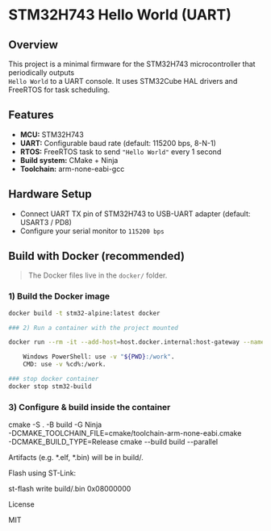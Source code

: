 # STM32H743 Hello World (UART)

## Overview
This project is a minimal firmware for the STM32H743 microcontroller that periodically outputs  
`Hello World` to a UART console. It uses STM32Cube HAL drivers and FreeRTOS for task scheduling.

## Features
- **MCU:** STM32H743
- **UART:** Configurable baud rate (default: 115200 bps, 8-N-1)
- **RTOS:** FreeRTOS task to send `"Hello World"` every 1 second
- **Build system:** CMake + Ninja
- **Toolchain:** arm-none-eabi-gcc

## Hardware Setup
- Connect UART TX pin of STM32H743 to USB-UART adapter (default: USART3 / PD8)
- Configure your serial monitor to `115200 bps`

## Build with Docker (recommended)

> The Docker files live in the `docker/` folder.

### 1) Build the Docker image
```bash
docker build -t stm32-alpine:latest docker

### 2) Run a container with the project mounted

docker run --rm -it --add-host=host.docker.internal:host-gateway --name stm32-build -v "$PWD":/work -w /work stm32-alpine:latest bash

    Windows PowerShell: use -v "${PWD}:/work".
    CMD: use -v %cd%:/work.

### stop docker container
docker stop stm32-build
```
### 3) Configure & build inside the container

cmake -S . -B build -G Ninja \
  -DCMAKE_TOOLCHAIN_FILE=cmake/toolchain-arm-none-eabi.cmake \
  -DCMAKE_BUILD_TYPE=Release
cmake --build build --parallel

Artifacts (e.g. *.elf, *.bin) will be in build/.


Flash using ST-Link:

st-flash write build/<firmware>.bin 0x08000000

License

MIT